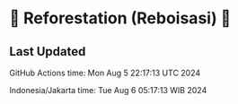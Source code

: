 
# 🌳 Reforestation (Reboisasi) 🌲

## Last Updated

GitHub Actions time: Mon Aug  5 22:17:13 UTC 2024

Indonesia/Jakarta time: Tue Aug  6 05:17:13 WIB 2024
